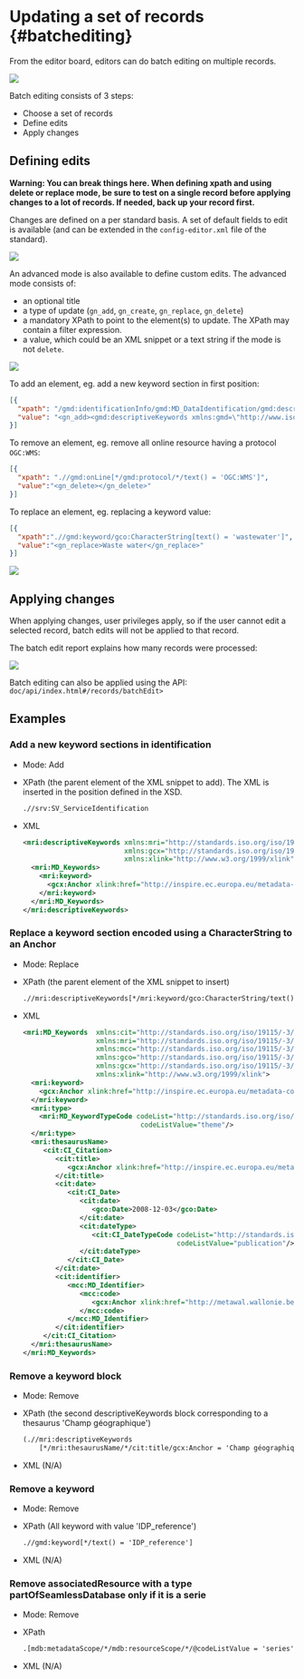# Updating a set of records {#batchediting}

From the editor board, editors can do batch editing on multiple records.

![](img/batch-editing-menu.png)

Batch editing consists of 3 steps:

-   Choose a set of records
-   Define edits
-   Apply changes

## Defining edits

**Warning: You can break things here. When defining xpath and using delete or replace mode, be sure to test on a single record before applying changes to a lot of records. If needed, back up your record first.**

Changes are defined on a per standard basis. A set of default fields to edit is available (and can be extended in the `config-editor.xml` file of the standard).

![](img/batch-editing-iso19139fields.png)

An advanced mode is also available to define custom edits. The advanced mode consists of:

-   an optional title
-   a type of update (`gn_add`, `gn_create`, `gn_replace`, `gn_delete`)
-   a mandatory XPath to point to the element(s) to update. The XPath may contain a filter expression.
-   a value, which could be an XML snippet or a text string if the mode is not `delete`.

![](img/batch-editing-advancedmode.png)

To add an element, eg. add a new keyword section in first position:

``` json
[{
  "xpath": "/gmd:identificationInfo/gmd:MD_DataIdentification/gmd:descriptiveKeywords[1]",
  "value": "<gn_add><gmd:descriptiveKeywords xmlns:gmd=\"http://www.isotc211.org/2005/gmd\" xmlns:gco=\"http://www.isotc211.org/2005/gco\"><gmd:MD_Keywords><gmd:keyword><gco:CharacterString>Waste water</gco:CharacterString></gmd:keyword><gmd:type><gmd:MD_KeywordTypeCode codeList=\"./resources/codeList.xml#MD_KeywordTypeCode\" codeListValue=\"theme\"/></gmd:type></gmd:MD_Keywords></gmd:descriptiveKeywords></gn_add>"
}]
```

To remove an element, eg. remove all online resource having a protocol `OGC:WMS`:

``` json
[{
  "xpath": ".//gmd:onLine[*/gmd:protocol/*/text() = 'OGC:WMS']",
  "value":"<gn_delete></gn_delete>"
}]
```

To replace an element, eg. replacing a keyword value:

``` json
[{
  "xpath":".//gmd:keyword/gco:CharacterString[text() = 'wastewater']",
  "value":"<gn_replace>Waste water</gn_replace>"
}]
```

![](img/batch-editing-replace.png)

## Applying changes

When applying changes, user privileges apply, so if the user cannot edit a selected record, batch edits will not be applied to that record.

The batch edit report explains how many records were processed:

![](img/batch-editing-report.png)

Batch editing can also be applied using the API: ``doc/api/index.html#/records/batchEdit>``

## Examples

### Add a new keyword sections in identification

-   Mode: Add

-   XPath (the parent element of the XML snippet to add). The XML is inserted in the position defined in the XSD.

    ``` xslt
    .//srv:SV_ServiceIdentification
    ```

-   XML

    ``` xml
    <mri:descriptiveKeywords xmlns:mri="http://standards.iso.org/iso/19115/-3/mri/1.0"
                             xmlns:gcx="http://standards.iso.org/iso/19115/-3/gcx/1.0"
                             xmlns:xlink="http://www.w3.org/1999/xlink">
      <mri:MD_Keywords>
        <mri:keyword>
          <gcx:Anchor xlink:href="http://inspire.ec.europa.eu/metadata-codelist/SpatialDataServiceCategory/infoMapAccessService">Service d’accès aux cartes</gcx:Anchor>
        </mri:keyword>
      </mri:MD_Keywords>
    </mri:descriptiveKeywords>
    ```

### Replace a keyword section encoded using a CharacterString to an Anchor

-   Mode: Replace

-   XPath (the parent element of the XML snippet to insert)

    ``` xslt
    .//mri:descriptiveKeywords[*/mri:keyword/gco:CharacterString/text() = 'infoMapAccessService']
    ```

-   XML

    ``` xml
    <mri:MD_Keywords  xmlns:cit="http://standards.iso.org/iso/19115/-3/cit/2.0"
                      xmlns:mri="http://standards.iso.org/iso/19115/-3/mri/1.0"
                      xmlns:mcc="http://standards.iso.org/iso/19115/-3/mcc/1.0"
                      xmlns:gco="http://standards.iso.org/iso/19115/-3/gco/1.0"
                      xmlns:gcx="http://standards.iso.org/iso/19115/-3/gcx/1.0"
                      xmlns:xlink="http://www.w3.org/1999/xlink">
      <mri:keyword>
        <gcx:Anchor xlink:href="http://inspire.ec.europa.eu/metadata-codelist/SpatialDataServiceCategory/infoMapAccessService">Service d’accès aux cartes</gcx:Anchor>
      </mri:keyword>
      <mri:type>
        <mri:MD_KeywordTypeCode codeList="http://standards.iso.org/iso/19115/resources/Codelists/cat/codelists.xml#MD_KeywordTypeCode"
                                 codeListValue="theme"/>
      </mri:type>
      <mri:thesaurusName>
         <cit:CI_Citation>
            <cit:title>
               <gcx:Anchor xlink:href="http://inspire.ec.europa.eu/metadata-codelist/SpatialDataServiceCategory#">Classification of spatial data services</gcx:Anchor>
            </cit:title>
            <cit:date>
               <cit:CI_Date>
                  <cit:date>
                     <gco:Date>2008-12-03</gco:Date>
                  </cit:date>
                  <cit:dateType>
                     <cit:CI_DateTypeCode codeList="http://standards.iso.org/iso/19115/resources/Codelists/cat/codelists.xml#CI_DateTypeCode"
                                          codeListValue="publication"/>
                  </cit:dateType>
               </cit:CI_Date>
            </cit:date>
            <cit:identifier>
               <mcc:MD_Identifier>
                  <mcc:code>
                     <gcx:Anchor xlink:href="http://metawal.wallonie.be/geonetwork/srv/fre/thesaurus.download?ref=external.theme.httpinspireeceuropaeumetadatacodelistSpatialDataServiceCategory-SpatialDataServiceCategory">geonetwork.thesaurus.external.theme.httpinspireeceuropaeumetadatacodelistSpatialDataServiceCategory-SpatialDataServiceCategory</gcx:Anchor>
                  </mcc:code>
               </mcc:MD_Identifier>
            </cit:identifier>
         </cit:CI_Citation>
      </mri:thesaurusName>
    </mri:MD_Keywords>
    ```

### Remove a keyword block

-   Mode: Remove

-   XPath (the second descriptiveKeywords block corresponding to a thesaurus 'Champ géographique')

    ``` xslt
    (.//mri:descriptiveKeywords
        [*/mri:thesaurusName/*/cit:title/gcx:Anchor = 'Champ géographique'])[2]
    ```

-   XML (N/A)

### Remove a keyword

-   Mode: Remove

-   XPath (All keyword with value 'IDP_reference')

    ``` xslt
    .//gmd:keyword[*/text() = 'IDP_reference']
    ```

-   XML (N/A)

### Remove associatedResource with a type partOfSeamlessDatabase only if it is a serie

-   Mode: Remove

-   XPath

    ``` xslt
    .[mdb:metadataScope/*/mdb:resourceScope/*/@codeListValue = 'series']//mri:associatedResource[*/mri:associationType/*/@codeListValue = "partOfSeamlessDatabase"]
    ```

-   XML (N/A)
